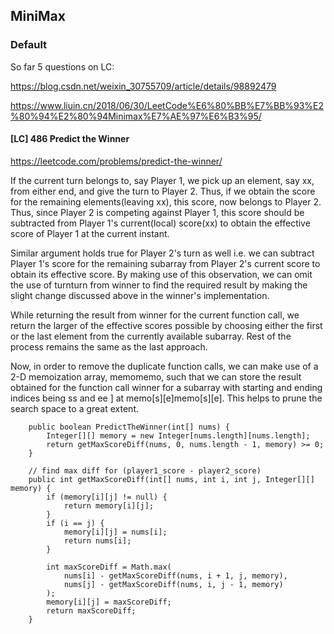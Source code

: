 ## MiniMax
### Default

So far 5 questions on LC:

https://blog.csdn.net/weixin_30755709/article/details/98892479

https://www.liuin.cn/2018/06/30/LeetCode%E6%80%BB%E7%BB%93%E2%80%94%E2%80%94Minimax%E7%AE%97%E6%B3%95/

#### [LC] 486 Predict the Winner  
https://leetcode.com/problems/predict-the-winner/

If the current turn belongs to, say Player 1, we pick up an element, say xx, from either end, and give the turn to Player 2. Thus, if we obtain the score for the remaining elements(leaving xx), this score, now belongs to Player 2. Thus, since Player 2 is competing against Player 1, this score should be subtracted from Player 1's current(local) score(xx) to obtain the effective score of Player 1 at the current instant.

Similar argument holds true for Player 2's turn as well i.e. we can subtract Player 1's score for the remaining subarray from Player 2's current score to obtain its effective score. By making use of this observation, we can omit the use of turnturn from winner to find the required result by making the slight change discussed above in the winner's implementation.

While returning the result from winner for the current function call, we return the larger of the effective scores possible by choosing either the first or the last element from the currently available subarray. Rest of the process remains the same as the last approach.

Now, in order to remove the duplicate function calls, we can make use of a 2-D memoization array, memomemo, such that we can store the result obtained for the function call winner for a subarray with starting and ending indices being ss and ee ] at memo[s][e]memo[s][e]. This helps to prune the search space to a great extent.


```
    public boolean PredictTheWinner(int[] nums) {
        Integer[][] memory = new Integer[nums.length][nums.length];
        return getMaxScoreDiff(nums, 0, nums.length - 1, memory) >= 0;
    }
    
    // find max diff for (player1_score - player2_score)
    public int getMaxScoreDiff(int[] nums, int i, int j, Integer[][] memory) {
        if (memory[i][j] != null) {
            return memory[i][j];
        }
        if (i == j) {
            memory[i][j] = nums[i];
            return nums[i];
        }

        int maxScoreDiff = Math.max(
            nums[i] - getMaxScoreDiff(nums, i + 1, j, memory), 
            nums[j] - getMaxScoreDiff(nums, i, j - 1, memory)
        );
        memory[i][j] = maxScoreDiff;
        return maxScoreDiff;
    }
```
